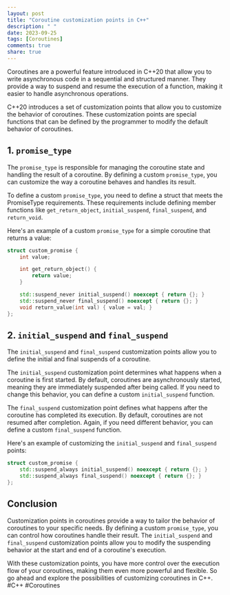 ```yaml
---
layout: post
title: "Coroutine customization points in C++"
description: " "
date: 2023-09-25
tags: [Coroutines]
comments: true
share: true
---
```

Coroutines are a powerful feature introduced in C++20 that allow you to write asynchronous code in a sequential and structured manner. They provide a way to suspend and resume the execution of a function, making it easier to handle asynchronous operations.

C++20 introduces a set of customization points that allow you to customize the behavior of coroutines. These customization points are special functions that can be defined by the programmer to modify the default behavior of coroutines.

## 1. `promise_type`
The `promise_type` is responsible for managing the coroutine state and handling the result of a coroutine. By defining a custom `promise_type`, you can customize the way a coroutine behaves and handles its result.

To define a custom `promise_type`, you need to define a struct that meets the PromiseType requirements. These requirements include defining member functions like `get_return_object`, `initial_suspend`, `final_suspend`, and `return_void`.

Here's an example of a custom `promise_type` for a simple coroutine that returns a value:
```cpp
struct custom_promise {
    int value;

    int get_return_object() {
        return value;
    }

    std::suspend_never initial_suspend() noexcept { return {}; }
    std::suspend_never final_suspend() noexcept { return {}; }
    void return_value(int val) { value = val; }
};
```

## 2. `initial_suspend` and `final_suspend`
The `initial_suspend` and `final_suspend` customization points allow you to define the initial and final suspends of a coroutine.

The `initial_suspend` customization point determines what happens when a coroutine is first started. By default, coroutines are asynchronously started, meaning they are immediately suspended after being called. If you need to change this behavior, you can define a custom `initial_suspend` function.

The `final_suspend` customization point defines what happens after the coroutine has completed its execution. By default, coroutines are not resumed after completion. Again, if you need different behavior, you can define a custom `final_suspend` function.

Here's an example of customizing the `initial_suspend` and `final_suspend` points:
```cpp
struct custom_promise {
    std::suspend_always initial_suspend() noexcept { return {}; }
    std::suspend_always final_suspend() noexcept { return {}; }
};
```

## Conclusion
Customization points in coroutines provide a way to tailor the behavior of coroutines to your specific needs. By defining a custom `promise_type`, you can control how coroutines handle their result. The `initial_suspend` and `final_suspend` customization points allow you to modify the suspending behavior at the start and end of a coroutine's execution.

With these customization points, you have more control over the execution flow of your coroutines, making them even more powerful and flexible. So go ahead and explore the possibilities of customizing coroutines in C++. #C++ #Coroutines